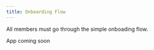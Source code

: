 ```yaml
---
title: Onboarding Flow
---
```


All members must go through the simple onboading flow.

App coming soon
